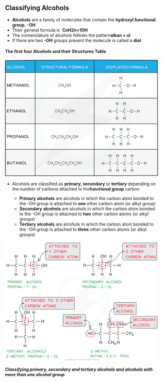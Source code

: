 ## Classifying Alcohols

* **Alcohols** are a family of molecules that contain the **hydroxyl functional group**, **-OH**
* Their general formula is  **C****n****H****2n+1****OH**
* The nomenclature of alcohols follows the pattern**alkan + ol**
* If there are two **-OH** groups present the molecule is called a **diol**

#### The first four Alcohols and their Structures Table

![Alcohols table, IGCSE & GCSE Chemistry revision notes](14.1.1-Alcohols-table.png)

* Alcohols are classified as **primary, secondary** or **tertiary** depending on the number of carbons attached to the**functional group** carbon

  + **Primary** **alcohols** are alcohols in which the carbon atom bonded to the -OH group is attached to **one** other carbon atom (or alkyl group)
  + **Secondary** **alcohols** are alcohols in which the carbon atom bonded to the -OH group is attached to **two** other carbon atoms (or alkyl groups)
  + **Tertiary** **alcohols** are alcohols in which the carbon atom bonded to the -OH group is attached to **three** other carbon atoms (or alkyl groups)

![Hydroxy Compounds Classifying Alcohols, downloadable AS & A Level Chemistry revision notes](3.4-Hydroxy-Compounds-Classifying-Alcohols_1.png)

***Classifying primary, secondary and tertiary alcohols and alcohols with more than one alcohol group***
